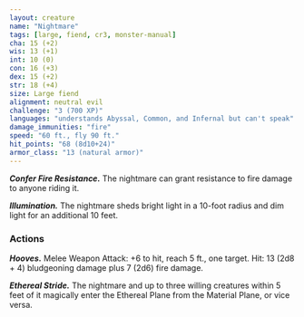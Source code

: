 ```yaml
---
layout: creature
name: "Nightmare"
tags: [large, fiend, cr3, monster-manual]
cha: 15 (+2)
wis: 13 (+1)
int: 10 (0)
con: 16 (+3)
dex: 15 (+2)
str: 18 (+4)
size: Large fiend
alignment: neutral evil
challenge: "3 (700 XP)"
languages: "understands Abyssal, Common, and Infernal but can't speak"
damage_immunities: "fire"
speed: "60 ft., fly 90 ft."
hit_points: "68 (8d10+24)"
armor_class: "13 (natural armor)"
---
```


***Confer Fire Resistance.*** The nightmare can grant resistance to fire damage to anyone riding it.

***Illumination.*** The nightmare sheds bright light in a 10-foot radius and dim light for an additional 10 feet.

### Actions

***Hooves.*** Melee Weapon Attack: +6 to hit, reach 5 ft., one target. Hit: 13 (2d8 + 4) bludgeoning damage plus 7 (2d6) fire damage.

***Ethereal Stride.*** The nightmare and up to three willing creatures within 5 feet of it magically enter the Ethereal Plane from the Material Plane, or vice versa.